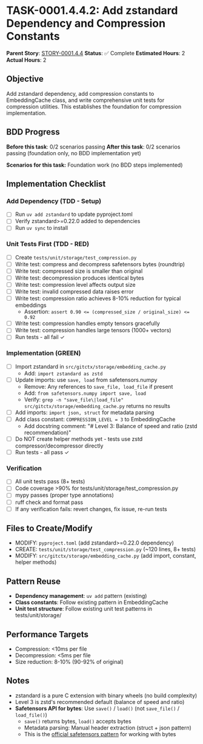 # TASK-0001.4.4.2: Add zstandard Dependency and Compression Constants

**Parent Story**: [STORY-0001.4.4](README.md)
**Status**: ✅ Complete
**Estimated Hours**: 2
**Actual Hours**: 2

## Objective

Add zstandard dependency, add compression constants to EmbeddingCache class, and write comprehensive unit tests for compression utilities. This establishes the foundation for compression implementation.

## BDD Progress

**Before this task**: 0/2 scenarios passing
**After this task**: 0/2 scenarios passing (foundation only, no BDD implementation yet)

**Scenarios for this task:** Foundation work (no BDD steps implemented)

## Implementation Checklist

### Add Dependency (TDD - Setup)
- [ ] Run `uv add zstandard` to update pyproject.toml
- [ ] Verify zstandard>=0.22.0 added to dependencies
- [ ] Run `uv sync` to install

### Unit Tests First (TDD - RED)
- [ ] Create `tests/unit/storage/test_compression.py`
- [ ] Write test: compress and decompress safetensors bytes (roundtrip)
- [ ] Write test: compressed size is smaller than original
- [ ] Write test: decompression produces identical bytes
- [ ] Write test: compression level affects output size
- [ ] Write test: invalid compressed data raises error
- [ ] Write test: compression ratio achieves 8-10% reduction for typical embeddings
  - Assertion: `assert 0.90 <= (compressed_size / original_size) <= 0.92`
- [ ] Write test: compression handles empty tensors gracefully
- [ ] Write test: compression handles large tensors (1000+ vectors)
- [ ] Run tests - all fail ✓

### Implementation (GREEN)
- [ ] Import zstandard in `src/gitctx/storage/embedding_cache.py`
  - Add: `import zstandard as zstd`
- [ ] Update imports: use `save, load` from safetensors.numpy
  - Remove: Any references to `save_file, load_file` if present
  - Add: `from safetensors.numpy import save, load`
  - Verify: `grep -n "save_file\|load_file" src/gitctx/storage/embedding_cache.py` returns no results
- [ ] Add imports: `import json, struct` for metadata parsing
- [ ] Add class constant: `COMPRESSION_LEVEL = 3` to EmbeddingCache
  - Add docstring comment: "# Level 3: Balance of speed and ratio (zstd recommendation)"
- [ ] Do NOT create helper methods yet - tests use zstd compressor/decompressor directly
- [ ] Run tests - all pass ✓

### Verification
- [ ] All unit tests pass (8+ tests)
- [ ] Code coverage >90% for tests/unit/storage/test_compression.py
- [ ] mypy passes (proper type annotations)
- [ ] ruff check and format pass
- [ ] If any verification fails: revert changes, fix issue, re-run tests

## Files to Create/Modify

- MODIFY: `pyproject.toml` (add zstandard>=0.22.0 dependency)
- CREATE: `tests/unit/storage/test_compression.py` (~120 lines, 8+ tests)
- MODIFY: `src/gitctx/storage/embedding_cache.py` (add import, constant, helper methods)

## Pattern Reuse

- **Dependency management**: `uv add` pattern (existing)
- **Class constants**: Follow existing pattern in EmbeddingCache
- **Unit test structure**: Follow existing unit test patterns in tests/unit/storage/

## Performance Targets

- Compression: <10ms per file
- Decompression: <5ms per file
- Size reduction: 8-10% (90-92% of original)

## Notes

- zstandard is a pure C extension with binary wheels (no build complexity)
- Level 3 is zstd's recommended default (balance of speed and ratio)
- **Safetensors API for bytes**: Use `save()` / `load()` (not `save_file()` / `load_file()`)
  - `save()` returns bytes, `load()` accepts bytes
  - Metadata parsing: Manual header extraction (struct + json pattern)
  - This is the [official safetensors pattern](https://huggingface.co/docs/safetensors/metadata_parsing) for working with bytes
